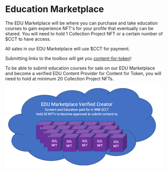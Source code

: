 # Education Marketplace

The EDU Marketplace will be where you can purchase and take education courses to gain experience NFT's for your profile that eventually can be shared. You will need to hold 1 Collection Project NFT or a certain number of $CCT to have access.&#x20;

All sales in our EDU Marketplace will use $CCT for payment.

Submitting links to the toolbox will get you [content-for-token](../../cryptocorner.finance-platform-assets-and-utilities/content-for-token/ "mention")!

To be able to submit education courses for sale on our EDU Marketplace and become a verified EDU Content Provider for Content for Token, you will need to hold at minimum 20 Collection Project NFTs.

![](../../.gitbook/assets/33Picture1.png)
